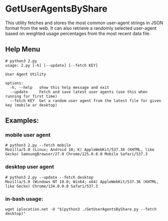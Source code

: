 # GetUserAgentsByShare

This utility fetches and stores the most common user-agent strings in JSON format from the web. It can also retrieve a randomly selected user-agent based on weighted usage percentages from the most recent data file.

## Help Menu

```
# python3 2.py
usage: 2.py [-h] [--update] [--fetch KEY]

User Agent Utility

options:
  -h, --help   show this help message and exit
  --update     Fetch and save latest user agents (use this when running for first time)
  --fetch KEY  Get a random user agent from the latest file for given key (mobile or desktop)

```
## Examples: 
### mobile user agent
```
# python3 2.py --fetch mobile
Mozilla/5.0 (Linux; Android 10; K) AppleWebKit/537.36 (KHTML, like Gecko) SamsungBrowser/27.0 Chrome/125.0.0.0 Mobile Safari/537.3
```
### desktop user agent
```
# python3 2.py --update --fetch desktop
Mozilla/5.0 (Windows NT 10.0; Win64; x64) AppleWebKit/537.36 (KHTML, like Gecko) Chrome/134.0.0.0 Safari/537.3
```
### in-bash usage:
```
wget iplocation.net -U "$(python3 ./GetUserAgentsByShare.py --fetch desktop)"
```
